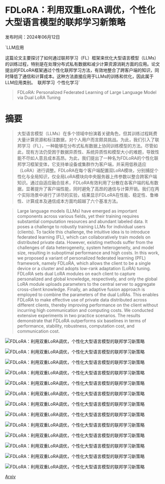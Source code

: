 # FDLoRA：利用双重LoRA调优，个性化大型语言模型的联邦学习新策略

发布时间：2024年06月12日

`LLM应用

这篇论文主要探讨了如何通过联邦学习（FL）框架来优化大型语言模型（LLMs）的训练过程，特别是在处理分布式私有数据和减少计算资源消耗方面的应用。论文提出的FDLoRA框架通过个性化联邦学习方法，有效地整合了跨客户端的知识，同时降低了通信和计算成本。这种方法直接应用于LLMs的训练和优化，因此属于LLM应用类别。` `联邦学习` `个性化学习`

> FDLoRA: Personalized Federated Learning of Large Language Model via Dual LoRA Tuning

# 摘要

> 大型语言模型（LLMs）在多个领域中扮演着关键角色，但其训练过程耗费大量计算资源和标注数据，对个人用户而言颇具挑战。为此，我们引入了联邦学习（FL），一种能够在分布式私有数据上协同训练模型的方法。尽管如此，现有方法仍受困于数据异质性、系统异质性和模型大小的难题，导致性能不尽如人意且成本高昂。为此，我们提出了一种名为FDLoRA的个性化联邦学习框架变体，它支持单设备或集群作为客户端，并采用低秩适应（LoRA）进行调整。FDLoRA在每个客户端配置双LoRA模块，分别捕捉个性化与全局知识，仅全局LoRA模块向中央服务器上传参数以整合跨客户端知识。通过自适应融合技术，FDLoRA有效利用了分散在各客户端的私有数据，显著提升了客户端性能，同时避免了高昂的通信与计算开销。我们在两个实际场景中进行了详尽的实验，结果显示FDLoRA在性能、稳定性、鲁棒性、计算成本及通信成本方面均超越了六个基准方法。

> Large language models (LLMs) have emerged as important components across various fields, yet their training requires substantial computation resources and abundant labeled data. It poses a challenge to robustly training LLMs for individual users (clients). To tackle this challenge, the intuitive idea is to introduce federated learning (FL), which can collaboratively train models on distributed private data. However, existing methods suffer from the challenges of data heterogeneity, system heterogeneity, and model size, resulting in suboptimal performance and high costs. In this work, we proposed a variant of personalized federated learning (PFL) framework, namely FDLoRA, which allows the client to be a single device or a cluster and adopts low-rank adaptation (LoRA) tuning. FDLoRA sets dual LoRA modules on each client to capture personalized and global knowledge, respectively, and only the global LoRA module uploads parameters to the central server to aggregate cross-client knowledge. Finally, an adaptive fusion approach is employed to combine the parameters of the dual LoRAs. This enables FDLoRA to make effective use of private data distributed across different clients, thereby improving performance on the client without incurring high communication and computing costs. We conducted extensive experiments in two practice scenarios. The results demonstrate that FDLoRA outperforms six baselines in terms of performance, stability, robustness, computation cost, and communication cost.

![FDLoRA：利用双重LoRA调优，个性化大型语言模型的联邦学习新策略](../../../paper_images/2406.07925/x1.png)

![FDLoRA：利用双重LoRA调优，个性化大型语言模型的联邦学习新策略](../../../paper_images/2406.07925/x2.png)

![FDLoRA：利用双重LoRA调优，个性化大型语言模型的联邦学习新策略](../../../paper_images/2406.07925/x3.png)

![FDLoRA：利用双重LoRA调优，个性化大型语言模型的联邦学习新策略](../../../paper_images/2406.07925/x4.png)

![FDLoRA：利用双重LoRA调优，个性化大型语言模型的联邦学习新策略](../../../paper_images/2406.07925/x5.png)

![FDLoRA：利用双重LoRA调优，个性化大型语言模型的联邦学习新策略](../../../paper_images/2406.07925/x6.png)

![FDLoRA：利用双重LoRA调优，个性化大型语言模型的联邦学习新策略](../../../paper_images/2406.07925/x7.png)

![FDLoRA：利用双重LoRA调优，个性化大型语言模型的联邦学习新策略](../../../paper_images/2406.07925/x8.png)

![FDLoRA：利用双重LoRA调优，个性化大型语言模型的联邦学习新策略](../../../paper_images/2406.07925/x9.png)

![FDLoRA：利用双重LoRA调优，个性化大型语言模型的联邦学习新策略](../../../paper_images/2406.07925/x10.png)

![FDLoRA：利用双重LoRA调优，个性化大型语言模型的联邦学习新策略](../../../paper_images/2406.07925/x11.png)

![FDLoRA：利用双重LoRA调优，个性化大型语言模型的联邦学习新策略](../../../paper_images/2406.07925/x12.png)

![FDLoRA：利用双重LoRA调优，个性化大型语言模型的联邦学习新策略](../../../paper_images/2406.07925/x13.png)

[Arxiv](https://arxiv.org/abs/2406.07925)